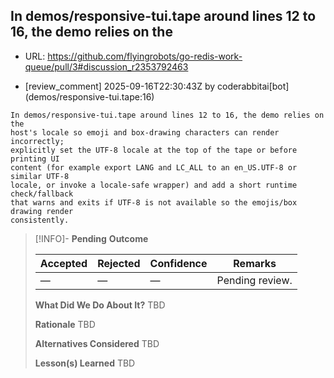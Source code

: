 ## In demos/responsive-tui.tape around lines 12 to 16, the demo relies on the

- URL: https://github.com/flyingrobots/go-redis-work-queue/pull/3#discussion_r2353792463

- [review_comment] 2025-09-16T22:30:43Z by coderabbitai[bot] (demos/responsive-tui.tape:16)

```text
In demos/responsive-tui.tape around lines 12 to 16, the demo relies on the
host's locale so emoji and box-drawing characters can render incorrectly;
explicitly set the UTF-8 locale at the top of the tape or before printing UI
content (for example export LANG and LC_ALL to an en_US.UTF-8 or similar UTF-8
locale, or invoke a locale-safe wrapper) and add a short runtime check/fallback
that warns and exits if UTF-8 is not available so the emojis/box drawing render
consistently.
```

> [!INFO]- **Pending**
> **Outcome**
> 
> | Accepted | Rejected | Confidence | Remarks |
> |----------|----------|------------|---------|
> | — | — | — | Pending review. |
>
> **What Did We Do About It?**
> TBD
>
> **Rationale**
> TBD
>
> **Alternatives Considered**
> TBD
>
> **Lesson(s) Learned**
> TBD
